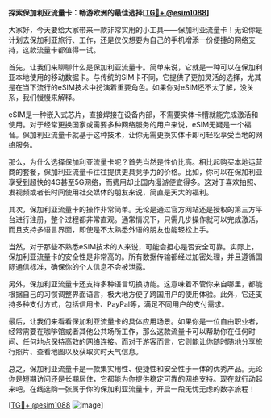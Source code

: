 **探索保加利亚流量卡：畅游欧洲的最佳选择[[TG💪+ @esim1088](https://t.me/s/esim1088)]**

大家好，今天要给大家带来一款非常实用的小工具——保加利亚流量卡！无论你是计划去保加利亚旅行、工作，还是仅仅想要为自己的手机增添一份便捷的网络支持，这款流量卡都值得一试。

首先，让我们来聊聊什么是保加利亚流量卡。简单来说，它就是一种可以在保加利亚本地使用的移动数据卡。与传统的SIM卡不同，它提供了更加灵活的选择，尤其是在当下流行的eSIM技术中扮演着重要角色。如果你对eSIM还不太了解，没关系，我们慢慢来解释。

eSIM是一种嵌入式芯片，直接焊接在设备内部，不需要实体卡槽就能完成激活和使用。对于经常更换国家或需要多种网络服务的用户来说，eSIM无疑是一个福音。保加利亚流量卡就基于这种技术，让你无需更换实体卡即可轻松享受当地的网络服务。

那么，为什么选择保加利亚流量卡呢？首先当然是性价比高。相比起购买本地运营商的套餐，保加利亚流量卡往往提供更具竞争力的价格。比如，你可以在保加利亚享受到超快的4G甚至5G网络，而费用却比国内漫游便宜得多。这对于喜欢拍照、发视频或者长时间使用社交媒体的朋友来说，简直是天大的福利。

其次，保加利亚流量卡的操作非常简单。无论是通过官方网站还是授权的第三方平台进行注册，整个过程都非常直观。通常情况下，只需几步操作就可以完成激活，而且支持多语言界面，即使是不太熟悉外语的朋友也能轻松上手。

当然，对于那些不熟悉eSIM技术的人来说，可能会担心是否安全可靠。实际上，保加利亚流量卡的安全性是非常高的。所有数据传输都经过加密处理，并且遵循国际通信标准，确保你的个人信息不会被泄露。

另外，保加利亚流量卡还支持多种语言切换功能。这意味着不管你来自哪里，都能根据自己的习惯调整界面语言，极大地方便了跨国用户的使用体验。此外，它还支持多种支付方式，包括信用卡、PayPal等，满足不同用户的支付需求。

最后，让我们来看看保加利亚流量卡的具体应用场景。如果你是一位自由职业者，经常需要在咖啡馆或者其他公共场所工作，那么这款流量卡可以帮助你在任何时间、任何地点保持高效的网络连接。而对于游客而言，它则能让你随时随地分享旅行照片、查看地图以及获取实时天气信息。

总之，保加利亚流量卡是一款集实用性、便捷性和安全性于一体的优秀产品。无论你是短期访问还是长期居住，它都能为你提供稳定可靠的网络支持。现在就行动起来吧，在线选购一张属于你的保加利亚流量卡，开启一段无忧无虑的数字旅程！

[[TG💪+ @esim1088](https://t.me/s/esim1088) ![Image](https://i.postimg.cc/4NQfJmqS/Snipaste-2025-05-13-00-14-12.png)]